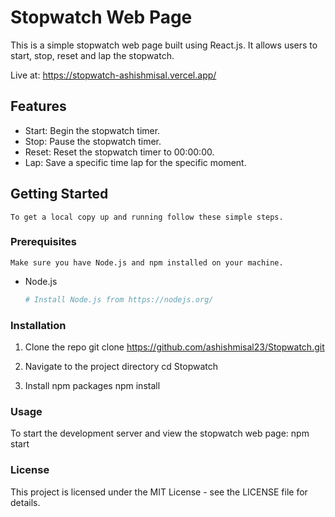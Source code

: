 # Stopwatch Web Page

This is a simple stopwatch web page built using React.js. It allows users to start, stop, reset and lap the stopwatch.

Live at: <a href="https://stopwatch-ashishmisal.vercel.app/" target="_blank">https://stopwatch-ashishmisal.vercel.app/ </a>

## Features

- Start: Begin the stopwatch timer.
- Stop: Pause the stopwatch timer.
- Reset: Reset the stopwatch timer to 00:00:00.
- Lap: Save a specific time lap for the specific moment.

## Getting Started

    To get a local copy up and running follow these simple steps.

### Prerequisites

    Make sure you have Node.js and npm installed on your machine.

- Node.js
  ```sh
  # Install Node.js from https://nodejs.org/

### Installation

1. Clone the repo
    git clone <a href="https://github.com/ashishmisal23/Stopwatch.git">https://github.com/ashishmisal23/Stopwatch.git</a>

2. Navigate to the project directory
    cd Stopwatch

3. Install npm packages
    npm install


### Usage

To start the development server and view the stopwatch web page:
    npm start



### License
This project is licensed under the MIT License - see the LICENSE file for details.


